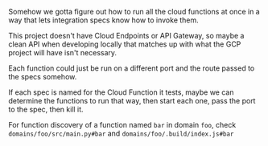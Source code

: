 Somehow we gotta figure out how to run all the cloud functions at once in a way
that lets integration specs know how to invoke them.

This project doesn't have Cloud Endpoints or API Gateway, so maybe a clean API
when developing locally that matches up with what the GCP project will have
isn't necessary.

Each function could just be run on a different port and the route passed to the
specs somehow.

If each spec is named for the Cloud Function it tests, maybe we can determine
the functions to run that way, then start each one, pass the port to the spec,
then kill it.

For function discovery of a function named `bar` in domain `foo`, check
`domains/foo/src/main.py#bar` and `domains/foo/.build/index.js#bar`

